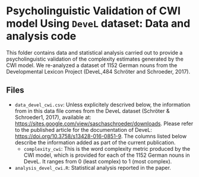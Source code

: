 # Psycholinguistic Validation of CWI model Using `DeveL` dataset: Data and analysis code
This folder contains data and statistical analysis carried out to provide a psycholinguistic validation of the complexity estimates generated by the CWI model. We re-analyzed a dataset of 1152 German nouns from the Developmental Lexicon Project (DeveL,484 Schröter and Schroeder, 2017).

## Files
- `data_devel_cwi.csv`: Unless explicitely descrived below, the information from in this data file comes from the DeveL dataset (Schröter & Schroeder1, 2017), available at: https://sites.google.com/view/saschaschroeder/downloads. Please refer to the published article for the documentation of DeveL: https://doi.org/10.3758/s13428-016-0851-9. The columns listed below describe the information added as part of the current publication.
    - `complexity_cwi`: This is the word complexity metric produced by the CWI model, which is provided for each of the 1152 German nouns in DeveL. It ranges from 0 (least complex) to 1 (most complex).
- `analysis_devel_cwi.R`: Statistical analysis reported in the paper.

